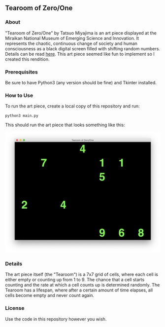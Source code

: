 ## Tearoom of Zero/One

### About
"Tearoom of Zero/One" by Tatsuo Miyajima is an art piece displayed at the Miraikan National Museum of Emerging Science
and Innovation. It represents the chaotic, continuous change of society and human consciousness as a black digital screen
filled with shifting random numbers. Details can be read [here](http://www.miraikan.jst.go.jp/en/info/1105261612933.html).
This art piece seemed like fun to implement so I created this rendition.

### Prerequisites
Be sure to have Python3 (any version should be fine) and Tkinter installed.

### How to Use
To run the art piece, create a local copy of this repository and run:
    
    python3 main.py
    
This should run the art piece that looks something like this:

![alt text](https://github.com/shoyo-inokuchi/tearoom/blob/master/samples/tearoom.png)
    
### Details
The art piece itself (the "Tearoom") is a 7x7 grid of cells, where each cell is either empty or counting up from
1 to 9. The chance that a cell starts counting and the rate at which a cell counts up is determined randomly. The
Tearoom has a lifespan, where after a certain amount of time elapses, all cells become empty and never count again.

### License
Use the code in this repository however you wish.
